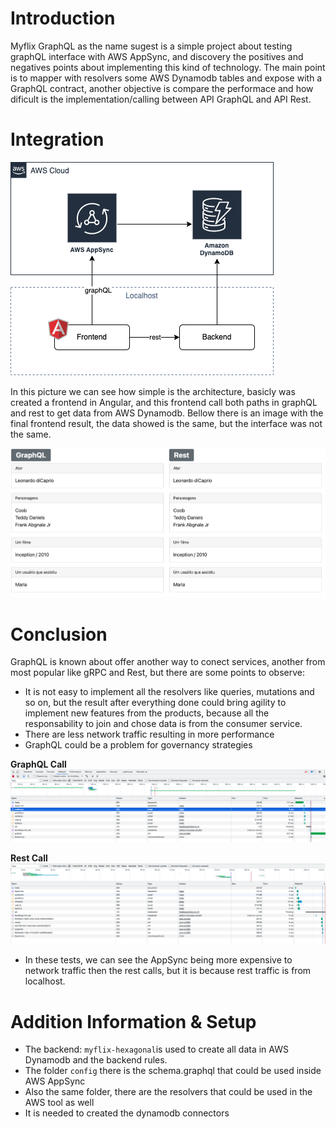 # **Introduction**

Myflix GraphQL as the name sugest is a simple project about testing graphQL interface with AWS AppSync, and discovery the positives and negatives points about implementing this kind of technology.
The main point is to mapper with resolvers some AWS Dynamodb tables and expose with a GraphQL contract, another objective is compare the performace and how dificult is the implementation/calling between API GraphQL and API Rest.

# **Integration**

![alt text](https://raw.githubusercontent.com/markoshlima/myflix-graphql/main/doc/integration/Integration.png)

In this picture we can see how simple is the architecture, basicly was created a frontend in Angular, and this frontend call both paths in graphQL and rest to get data from AWS Dynamodb. Bellow there is an image with the final frontend result, the data showed is the same, but the interface was not the same.

![alt text](https://raw.githubusercontent.com/markoshlima/myflix-graphql/main/doc/images/frontend-result.png)

# **Conclusion**

GraphQL is known about offer another way to conect services, another from most popular like gRPC and Rest, but there are some points to observe:
- It is not easy to implement all the resolvers like queries, mutations and so on, but the result after everything done could bring agility to implement new features from the products, because all the responsability to join and chose data is from the consumer service.
- There are less network traffic resulting in more performance
- GraphQL could be a problem for governancy strategies


**GraphQL Call**
![alt text](https://raw.githubusercontent.com/markoshlima/myflix-graphql/main/doc/images/graphql-result.png)

**Rest Call**
![alt text](https://raw.githubusercontent.com/markoshlima/myflix-graphql/main/doc/images/rest-result.png)

- In these tests, we can see the AppSync being more expensive to network traffic then the rest calls, but it is because rest traffic is from localhost.

# Addition Information & Setup

- The backend: `myflix-hexagonal`is used to create all data in AWS Dynamodb and the backend rules.
- The folder `config` there is the schema.graphql that could be used inside AWS AppSync
- Also the same folder, there are the resolvers that could be used in the AWS tool as well
- It is needed to created the dynamodb connectors